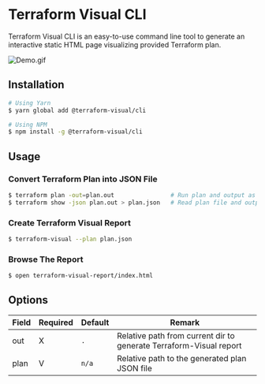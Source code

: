 # Terraform Visual CLI

Terraform Visual CLI is an easy-to-use command line tool to generate an interactive static HTML page visualizing provided Terraform plan.

![Demo.gif](https://media2.giphy.com/media/XEsCd9XRvctqBnkMtf/giphy.gif)

## Installation
```sh
# Using Yarn
$ yarn global add @terraform-visual/cli

# Using NPM
$ npm install -g @terraform-visual/cli
```

## Usage
### Convert Terraform Plan into JSON File
```sh
$ terraform plan -out=plan.out                # Run plan and output as a file
$ terraform show -json plan.out > plan.json   # Read plan file and output it in JSON format
```

### Create Terraform Visual Report
```sh
$ terraform-visual --plan plan.json
```

### Browse The Report
```sh
$ open terraform-visual-report/index.html
```

## Options
| Field | Required | Default | Remark                                                             |
|-------|----------|---------|--------------------------------------------------------------------|
| out   | X        | `.`     | Relative path from current dir to generate Terraform-Visual report |
| plan  | V        | `n/a`   | Relative path to the generated plan JSON file                      |
